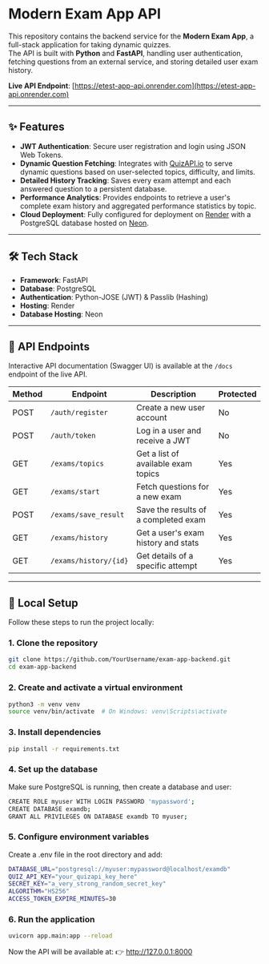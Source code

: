 # Modern Exam App API

This repository contains the backend service for the **Modern Exam App**, a full-stack application for taking dynamic quizzes.  
The API is built with **Python** and **FastAPI**, handling user authentication, fetching questions from an external service, and storing detailed user exam history.

**Live API Endpoint**: [https://etest-app-api.onrender.com](https://etest-app-api.onrender.com)

---

## ✨ Features

- **JWT Authentication**: Secure user registration and login using JSON Web Tokens.
- **Dynamic Question Fetching**: Integrates with [QuizAPI.io](https://quizapi.io/) to serve dynamic questions based on user-selected topics, difficulty, and limits.
- **Detailed History Tracking**: Saves every exam attempt and each answered question to a persistent database.
- **Performance Analytics**: Provides endpoints to retrieve a user's complete exam history and aggregated performance statistics by topic.
- **Cloud Deployment**: Fully configured for deployment on [Render](https://render.com) with a PostgreSQL database hosted on [Neon](https://neon.tech/).

---

## 🛠️ Tech Stack

- **Framework**: FastAPI  
- **Database**: PostgreSQL  
- **Authentication**: Python-JOSE (JWT) & Passlib (Hashing)  
- **Hosting**: Render  
- **Database Hosting**: Neon  

---

## 📌 API Endpoints

Interactive API documentation (Swagger UI) is available at the `/docs` endpoint of the live API.  

| Method | Endpoint                | Description                          | Protected |
|--------|--------------------------|--------------------------------------|-----------|
| POST   | `/auth/register`         | Create a new user account            | No        |
| POST   | `/auth/token`            | Log in a user and receive a JWT      | No        |
| GET    | `/exams/topics`          | Get a list of available exam topics  | Yes       |
| GET    | `/exams/start`           | Fetch questions for a new exam       | Yes       |
| POST   | `/exams/save_result`     | Save the results of a completed exam | Yes       |
| GET    | `/exams/history`         | Get a user's exam history and stats  | Yes       |
| GET    | `/exams/history/{id}`    | Get details of a specific attempt    | Yes       |

---

## 🚀 Local Setup

Follow these steps to run the project locally:

### 1. Clone the repository
```bash
git clone https://github.com/YourUsername/exam-app-backend.git
cd exam-app-backend
```

### 2. Create and activate a virtual environment
```bash
python3 -m venv venv
source venv/bin/activate  # On Windows: venv\Scripts\activate
```

### 3. Install dependencies
```bash
pip install -r requirements.txt
```

### 4. Set up the database

Make sure PostgreSQL is running, then create a database and user:
```bash
CREATE ROLE myuser WITH LOGIN PASSWORD 'mypassword';
CREATE DATABASE examdb;
GRANT ALL PRIVILEGES ON DATABASE examdb TO myuser;
```

### 5. Configure environment variables

Create a .env file in the root directory and add:
```bash
DATABASE_URL="postgresql://myuser:mypassword@localhost/examdb"
QUIZ_API_KEY="your_quizapi_key_here"
SECRET_KEY="a_very_strong_random_secret_key"
ALGORITHM="HS256"
ACCESS_TOKEN_EXPIRE_MINUTES=30
```

### 6. Run the application
```bash
uvicorn app.main:app --reload
```

Now the API will be available at:
👉 http://127.0.0.1:8000